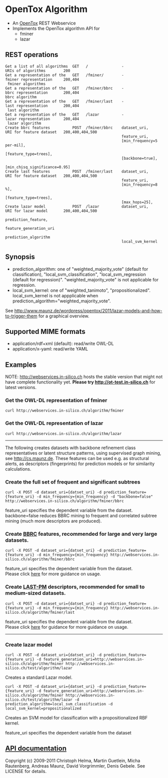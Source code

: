 OpenTox Algorithm
=================

- An [OpenTox](http://www.opentox.org) REST Webservice
- Implements the OpenTox algorithm API for
    - fminer
    - lazar

REST operations
---------------

    Get a list of all algorithms  GET   /               -                           URIs of algorithms        200
    Get a representation of the   GET   /fminer/        -                           fminer representation     200,404
     fminer algorithms
    Get a representation of the   GET   /fminer/bbrc    -                           bbrc representation       200,404
    bbrc algorithm
    Get a representation of the   GET   /fminer/last    -                           last representation       200,404
     last algorithm
    Get a representation of the   GET   /lazar          -                           lazar representation      200,404
     lazar algorithm
    Create bbrc features          POST  /fminer/bbrc    dataset_uri,                URI for feature dataset   200,400,404,500
                                                        feature_uri,
                                                        [min_frequency=5 per-mil],
                                                        [feature_type=trees],
                                                        [backbone=true],
                                                        [min_chisq_significance=0.95]
    Create last features          POST  /fminer/last    dataset_uri,                URI for feature dataset   200,400,404,500
                                                        feature_uri,
                                                        [min_frequency=8 %],
                                                        [feature_type=trees],
                                                        [max_hops=25],
    Create lazar model            POST  /lazar          dataset_uri,                URI for lazar model       200,400,404,500
                                                        prediction_feature,
                                                        feature_generation_uri
                                                        prediction_algorithm
                                                        local_svm_kernel

Synopsis
--------

- prediction\_algorithm: one of "weighted\_majority\_vote" (default for classification),  "local\_svm\_classification", "local\_svm\_regression (default for regression)". "weighted\_majority\_vote"  is not applicable for regression.
- local\_svm\_kernel: one of "weighted\_tanimoto", "propositionalized". local\_svm\_kernel is not appplicable when prediction\_algorithm="weighted\_majority\_vote".

See http://www.maunz.de/wordpress/opentox/2011/lazar-models-and-how-to-trigger-them for a graphical overview.


Supported MIME formats
----------------------

- application/rdf+xml (default): read/write OWL-DL
- application/x-yaml: read/write YAML

Examples
--------

NOTE: http://webservices.in-silico.ch hosts the stable version that might not have complete functionality yet. **Please try http://ot-test.in-silico.ch** for latest versions.

### Get the OWL-DL representation of fminer

    curl http://webservices.in-silico.ch/algorithm/fminer

### Get the OWL-DL representation of lazar

    curl http://webservices.in-silico.ch/algorithm/lazar

* * * 

The following creates datasets with backbone refinement class representatives or latent structure patterns, using supervised graph mining, see http://cs.maunz.de. These features can be used e.g. as structural alerts, as descriptors (fingerprints) for prediction models or for similarity calculations.

### Create the full set of frequent and significant subtrees

    curl -X POST -d dataset_uri={datset_uri} -d prediction_feature={feature_uri} -d min_frequency={min_frequency} -d "backbone=false" http://webservices.in-silico.ch/algorithm/fminer/bbrc

feature_uri specifies the dependent variable from the dataset.
backbone=false reduces BBRC mining to frequent and correlated subtree mining (much more descriptors are produced).

### Create [BBRC](http://bbrc.maunz.de) features, recommended for large and very large datasets.

    curl -X POST -d dataset_uri={datset_uri} -d prediction_feature={feature_uri} -d min_frequency={min_frequency} http://webservices.in-silico.ch/algorithm/fminer/bbrc

feature_uri specifies the dependent variable from the dataset.   
Please click [here](http://bbrc.maunz.de#usage) for more guidance on usage.

### Create [LAST-PM](http://last-pm.maunz.de) descriptors, recommended for small to medium-sized datasets.

    curl -X POST -d dataset_uri={datset_uri} -d prediction_feature={feature_uri} -d min_frequency={min_frequency} http://webservices.in-silico.ch/algorithm/fminer/last

feature_uri specifies the dependent variable from the dataset.   
Please click [here](http://last-pm.maunz.de#usage) for guidance for more guidance on usage.

* * * 

### Create lazar model

    curl -X POST -d dataset_uri={datset_uri} -d prediction_feature={feature_uri} -d feature_generation_uri=http://webservices.in-silico.ch/algorithm/fminer http://webservices.in-silico.ch/test/algorithm/lazar

Creates a standard Lazar model.

    curl -X POST -d dataset_uri={datset_uri} -d prediction_feature={feature_uri} -d feature_generation_uri=http://webservices.in-silico.ch/algorithm/fminer http://webservices.in-silico.ch/test/algorithm/lazar -d prediction_algorithm=local_svm_classification -d local_svm_kernel=propositionalized

Creates an SVM model for classification with a propositionalized RBF kernel.

feature_uri specifies the dependent variable from the dataset

[API documentation](http://rdoc.info/github/opentox/algorithm)
--------------------------------------------------------------

Copyright (c) 2009-2011 Christoph Helma, Martin Guetlein, Micha Rautenberg, Andreas Maunz, David Vorgrimmler, Denis Gebele. See LICENSE for details.
